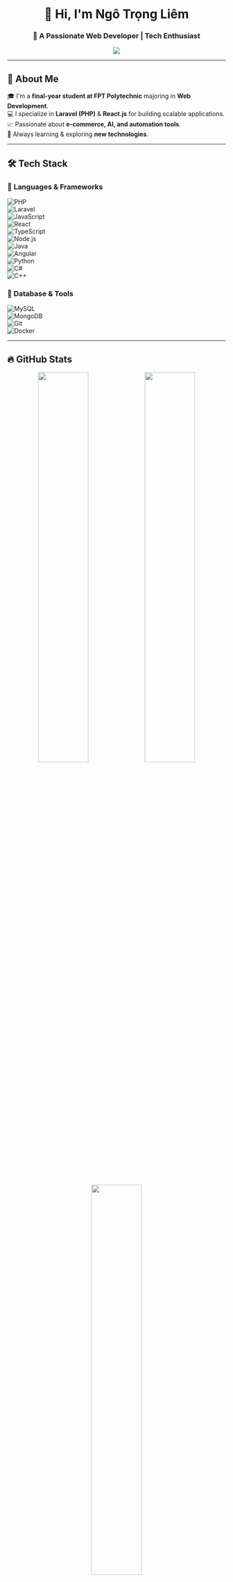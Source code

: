 
<h1 align="center">👋 Hi, I'm Ngô Trọng Liêm</h1>
<h3 align="center">🚀 A Passionate Web Developer | Tech Enthusiast</h3>

<p align="center">
  <img src="https://readme-typing-svg.herokuapp.com?font=Fira+Code&pause=1000&color=4C8EDA&center=true&width=435&lines=Welcome+to+my+GitHub!;I'm+a+Full-stack+Developer;Loves+coding+%26+problem-solving!" />
</p>

---

## 🧐 **About Me**  
🎓 I'm a **final-year student at FPT Polytechnic** majoring in **Web Development**.  
💻 I specialize in **Laravel (PHP)** & **React.js** for building scalable applications.  
📈 Passionate about **e-commerce, AI, and automation tools**.  
📖 Always learning & exploring **new technologies**.  

---

## 🛠 **Tech Stack**
### 🔹 **Languages & Frameworks**  
![PHP](https://img.shields.io/badge/PHP-777BB4?style=for-the-badge&logo=php&logoColor=white)  
![Laravel](https://img.shields.io/badge/Laravel-FF2D20?style=for-the-badge&logo=laravel&logoColor=white)  
![JavaScript](https://img.shields.io/badge/JavaScript-F7DF1E?style=for-the-badge&logo=javascript&logoColor=black)  
![React](https://img.shields.io/badge/React-61DAFB?style=for-the-badge&logo=react&logoColor=black)  
![TypeScript](https://img.shields.io/badge/TypeScript-3178C6?style=for-the-badge&logo=typescript&logoColor=white)  
![Node.js](https://img.shields.io/badge/Node.js-339933?style=for-the-badge&logo=node.js&logoColor=white)  
![Java](https://img.shields.io/badge/Java-ED8B00?style=for-the-badge&logo=java&logoColor=white)  
![Angular](https://img.shields.io/badge/Angular-DD0031?style=for-the-badge&logo=angular&logoColor=white)  
![Python](https://img.shields.io/badge/Python-3776AB?style=for-the-badge&logo=python&logoColor=white)  
![C#](https://img.shields.io/badge/C%23-239120?style=for-the-badge&logo=c-sharp&logoColor=white)  
![C++](https://img.shields.io/badge/C++-00599C?style=for-the-badge&logo=c%2b%2b&logoColor=white)  


### 🔹 **Database & Tools**  
![MySQL](https://img.shields.io/badge/MySQL-4479A1?style=for-the-badge&logo=mysql&logoColor=white)   
![MongoDB](https://img.shields.io/badge/MongoDB-47A248?style=for-the-badge&logo=mongodb&logoColor=white)   
![Git](https://img.shields.io/badge/Git-F05032?style=for-the-badge&logo=git&logoColor=white)  
![Docker](https://img.shields.io/badge/Docker-2496ED?style=for-the-badge&logo=docker&logoColor=white)  


---

## 🔥 **GitHub Stats**
<p align="center">
  <img src="https://github-readme-stats.vercel.app/api?username=ngotronglie&show_icons=true&theme=radical&count_private=true" width="48%" />
  <img src="https://github-readme-streak-stats.herokuapp.com/?user=ngotronglie&theme=radical&hide_border=true&locale=en&short_numbers=true&date_format=j%20M%5B%20Y%5D&card_width=494" width="48%" />
  <img src="https://github-readme-stats.vercel.app/api/top-langs/?username=ngotronglie&layout=compact&theme=radical" width="48%" />
  <img src="https://github-readme-activity-graph.vercel.app/graph?username=ngotronglie&theme=radical" width="100%" />
  <img src="https://github-profile-trophy.vercel.app/?username=ngotronglie&theme=radical" width="100%" />
</p>

---

## 🌍 **Find me on**
<p align="center">
  <a href="" target="_blank">
    <img src="https://img.shields.io/badge/LinkedIn-0A66C2?style=for-the-badge&logo=linkedin&logoColor=white" />
  </a>
  <a href="https://github.com/ngotronglie" target="_blank">
    <img src="https://img.shields.io/badge/GitHub-181717?style=for-the-badge&logo=github&logoColor=white" />
  </a>
  <a href="mailto:ngotrongliem2004@gmail.com">
    <img src="https://img.shields.io/badge/Email-D14836?style=for-the-badge&logo=gmail&logoColor=white" />
  </a>
</p>

---

✨ **_"Code is like humor. When you have to explain it, it’s bad." - Cory House_**  
